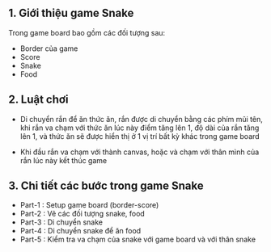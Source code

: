 ## 1. Giới thiệu game Snake
Trong game board bao gồm các đối tượng sau:

- Border của game
- Score
- Snake
- Food

## 2. Luật chơi
- Di chuyển rắn để ăn thức ăn, rắn được di chuyển bằng các phím mũi tên, khi rắn va chạm với thức ăn lúc này điểm tăng lên 1, độ dài của rắn tăng lên 1, và thức ăn sẽ được hiển thị ở 1 vị trí bất kỳ khác trong game board

- Khi đầu rắn va chạm với thành canvas, hoặc và chạm với thân mình của rắn lúc này kết thúc game

## 3. Chi tiết các bước trong game Snake

- Part-1 : Setup game board (border-score)
- Part-2 : Vẽ các đối tượng snake, food
- Part-3 : Di chuyển snake
- Part-4 : Di chuyển snake để ăn food
- Part-5 : Kiểm tra va chạm của snake với game board và với thân snake
